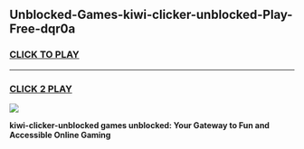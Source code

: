
## Unblocked-Games-kiwi-clicker-unblocked-Play-Free-dqr0a
<h3>
<a href="https://premium76.site?title=kiwi-clicker-unblocked&ref=18A1">CLICK TO PLAY</a></h3>
<hr>

<h3>
<a href="https://premium76.site?title=kiwi-clicker-unblocked&ref=18A1">CLICK 2 PLAY</a>
  
</h3>

<a href="https://premium76.site?title=kiwi-clicker-unblocked&ref=18A1"><img src="https://clearcache.store/games.png"></a>


**kiwi-clicker-unblocked games unblocked: Your Gateway to Fun and Accessible Online Gaming**

